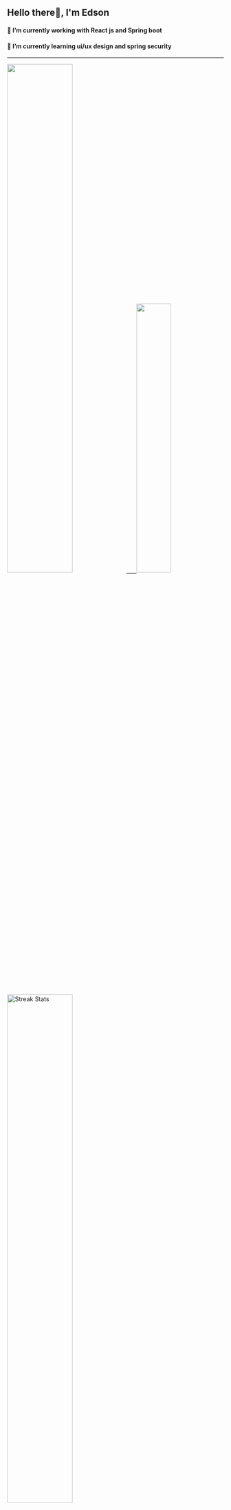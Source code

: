 
## Hello there👋, I'm Edson 

#### 🔭 I’m currently working with React js and Spring boot 
#### 🌱 I’m currently learning ui/ux design and spring security
---
    
  

 <p align="left">
  <a href="https://github.com/EdsonNhancale">
  <img width=55% src="https://github-readme-stats.vercel.app/api?username=EdsonNhancale&show_icons=true&theme=dracula&include_all_commits=true&count_private=true"/>&nbsp;&nbsp;&nbsp;&nbsp;&nbsp;
  <img  width=40% src="https://github-readme-stats.vercel.app/api/top-langs/?username=EdsonNhancale&layout=compact&langs_count=7&theme=dracula"/>
</p>

  <p align="left">
    <a href="https://github.com/EdsonNhancale"><img width=55% alt="Streak Stats" src="https://github-readme-streak-stats.herokuapp.com/?user=EdsonNhancale&theme=dracula"/></a>
   </p>

 
 <!--START_SECTION:waka-->

```txt
From: 16 November 2022 - To: 12 April 2024

Total Time: 885 hrs 37 mins

JavaScript        419 hrs 1 min   ███████████▓░░░░░░░░░░░░░   47.31 %
TypeScript        351 hrs 8 mins  ██████████░░░░░░░░░░░░░░░   39.65 %
JSON              39 hrs 46 mins  █░░░░░░░░░░░░░░░░░░░░░░░░   04.49 %
Dart              14 hrs 23 mins  ▒░░░░░░░░░░░░░░░░░░░░░░░░   01.63 %
Other             13 hrs 34 mins  ▒░░░░░░░░░░░░░░░░░░░░░░░░   01.53 %
```

<!--END_SECTION:waka-->

<div> 
  <a href="www.linkedin.com/in/edson-nhancale-7849781a6" target="_blank"><img src="https://img.shields.io/badge/-LinkedIn-%230077B5?style=for-the-badge&logo=linkedin&logoColor=white" target="_blank"></a> 

</div>

